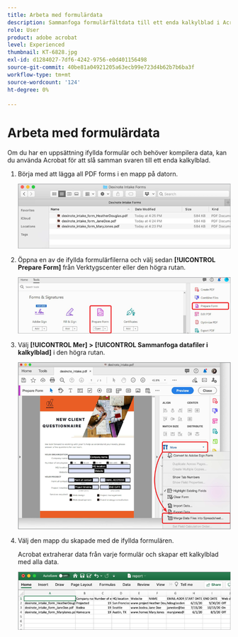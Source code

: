 ```yaml
---
title: Arbeta med formulärdata
description: Sammanfoga formulärfältdata till ett enda kalkylblad i Acrobat DC
role: User
product: adobe acrobat
level: Experienced
thumbnail: KT-6828.jpg
exl-id: d1284027-7df6-4242-9756-e0d401156498
source-git-commit: 40be81a04921205a63ecb99e723d4b62b7b6ba3f
workflow-type: tm+mt
source-wordcount: '124'
ht-degree: 0%

---
```


# Arbeta med formulärdata

Om du har en uppsättning ifyllda formulär och behöver kompilera data, kan du använda Acrobat för att slå samman svaren till ett enda kalkylblad.

1. Börja med att lägga all PDF forms i en mapp på datorn.

   ![Formulärdatasteg 1](../assets/FormData_1.png)

1. Öppna en av de ifyllda formulärfilerna och välj sedan **[!UICONTROL Prepare Form]** från Verktygscenter eller den högra rutan.

   ![Formulärdatasteg 2](../assets/FormData_2.png)

1. Välj **[!UICONTROL Mer]** **>** **[!UICONTROL Sammanfoga datafiler i kalkylblad]** i den högra rutan.

   ![Formulärdata, steg 3](../assets/FormData_3.png)

1. Välj den mapp du skapade med de ifyllda formulären.

   Acrobat extraherar data från varje formulär och skapar ett kalkylblad med alla data.

   ![Formulärdata, steg 4](../assets/FormData_4.png)
